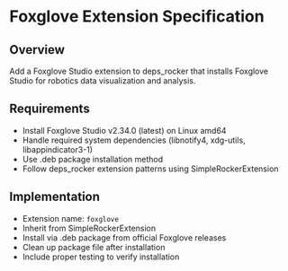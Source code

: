 # Foxglove Extension Specification

## Overview
Add a Foxglove Studio extension to deps_rocker that installs Foxglove Studio for robotics data visualization and analysis.

## Requirements
- Install Foxglove Studio v2.34.0 (latest) on Linux amd64
- Handle required system dependencies (libnotify4, xdg-utils, libappindicator3-1)
- Use .deb package installation method
- Follow deps_rocker extension patterns using SimpleRockerExtension

## Implementation
- Extension name: `foxglove`
- Inherit from SimpleRockerExtension
- Install via .deb package from official Foxglove releases
- Clean up package file after installation
- Include proper testing to verify installation